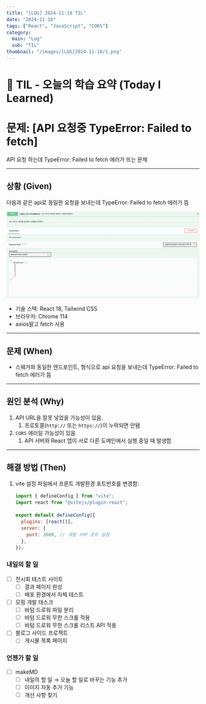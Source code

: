 ```yaml
---
title: "[LOG] 2024-11-18 TIL"
date: "2024-11-18"
tags: ["React", "JavaScript", "CORS"]
category:
  main: "Log"
  sub: "TIL"
thumbnail: "/images/[LOG]2024-11-18/1.png"
---
```


# 📗 TIL - 오늘의 학습 요약 (Today I Learned)

# 문제: [API 요청중 TypeError: Failed to fetch]

API 요청 하는데 TypeError: Failed to fetch 에러가 뜨는 문제

---

## 상황 (Given)

다음과 같은 api로 동일한 요청을 보내는데 TypeError: Failed to fetch 에러가 뜸

![Swagger Image](/images/[LOG]2024-11-18/1.png)

- 기술 스택: React 18, Tailwind CSS
- 브라우저: Chrome 114
- axios말고 fetch 사용

---

## 문제 (When)

- 스웨거와 동일한 엔드포인트, 형식으로 api 요청을 보내는데 TypeError: Failed to fetch 에러가 뜸

---

## 원인 분석 (Why)

1. API URL을 잘못 넣었을 가능성이 있음.
   1. 프로토콜(`http://` 또는 `https://`)이 누락되면 안됌
2. `CORS` 에러일 가능성이 있음
   1. API 서버와 React 앱이 서로 다른 도메인에서 실행 중일 때 발생함

---

## 해결 방법 (Then)

1. vite 설정 파일에서 프론트 개발환경 포트번호를 변경함:

   ```jsx
   import { defineConfig } from "vite";
   import react from "@vitejs/plugin-react";

   export default defineConfig({
     plugins: [react()],
     server: {
       port: 3000, // 개발 서버 포트 설정
     },
   });
   ```

### 내일의 할 일

- [ ] 전시회 테스트 사이트
  - [ ] 결과 페이지 완성
  - [ ] 배포 환경에서 자체 테스트
- [ ] 모핑 개발 태스크
  - [ ] 바텀 드로워 파일 분리
  - [ ] 바텀 드로워 무한 스크롤 적용
  - [ ] 바텀 드로워 무한 스크롤 리스트 API 적용
- [ ] 블로그 사이드 프로젝트
  - [ ] 게시물 목록 페이지

### 언젠가 할 일

- [ ] makeMD
  - [ ] 내일의 할 일 → 오늘 할 일로 바꾸는 기능 추가
  - [ ] 이미지 자동 추가 기능
  - [ ] 개선 사항 찾기
